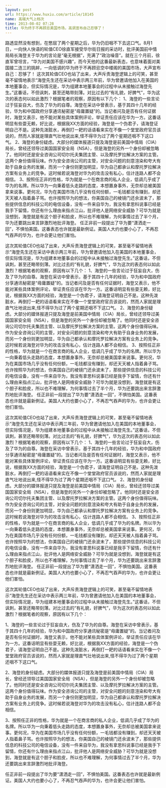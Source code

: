 ```yaml
---
layout: post
url: https://www.huxiu.com/article/18145
name: 高端大气上档次
time: 2013-08-02 07:28
title: 华为终于不再顾忌美国市场，高调宣布自己忍够了！
---
```

路透显然没有想到，在憋屈了两个星期之后，华为仍旧咽不下去这口气。8月1日，一向快人快语的轮值CEO徐直军接受华尔街日报的采访时，批评美国前中情局局长海登关于华为的言论是“毫无根据”，充满了“政治噪音”。就在三个月前，徐直军曾坦言，“华为对美国不感兴趣”，而今天他的这番最新表态，也意味着面对美国接二连三的挑衅，一向低调的华为终于不再顾忌空中楼阁的美国市场，大声宣布自己：忍够了！ 这次其轮值CEO也站了出来，大声斥责海登逻辑上的可笑，甚至毫不留情地表示“海登先生还在采访中表示两三年前，华为曾邀请他加入在美国的本地董事会，但实际情况是，华为组建本地董事会的过程中从未接触过海登先生。”这番话，不但讽刺，甚至还略带刻薄。对比过去的“有礼貌，好脾气”，华为这次的表态何以如此激烈？根据笔者的观察，原因有以下几个： 1、海登的一些言论过于狂妄自大，伤及了华为的自尊。海登在采访中曾表示，基于其四十几年的经验，华为和中国政府分享通讯秘密是“毋庸置疑”的。当记者问及是否有任何证据时，海登又表示，他不能对某些具体案例评论，举证责任应该在华为一方。这番话明显有些耍无赖，好比说，根据我XX方面的经验，海登是一个伪君子，请海登证明自己不是。这种先泼脏水，再倒打一耙的话语看来实在不像一个堂堂政府官员该说的，然而人家就是理直气壮地说出来,怪不得华为过了两个星期还咽不下这口气。 2、海登的身份疑虑。大部分的媒体报道只提及海登是前美国中情局（CIA）局长，曾经还领导过美国国家安全局（NSA），但是海登的另外一个身份却被忽略了。他同时还是安全咨询公司切尔托夫集团主管、以及摩托罗拉解决方案的主管。这两个身份值得玩味。作为安全咨询公司的主管，对安全问题的刻意渲染和夸大有助于自身业务的发展，而另一个身份则更加明显，华为自己都承认和摩托罗拉解决方案有业务上的竞争。这时候若说海登对华为的攻击没有私心，估计连路人都不会相信。 3、按照任正非的性格，华为就是一个在商言商的私人企业，低调几乎成了华为的名牌。所以华为一向秉着低头走路的态度，本想置身事外，无奈却总被美国拿来说事。更何况，华为在美国市场几乎没有任何份额，一毛钱都没有赚到，却还天天被人指着鼻子骂。也许按照华为的想法，你美国自己的棱镜门还余波未了，那些提供信息的科技公司的电信设备，没有一件来自华为，我没有拿思科说事已经是我手下留情，你还有什么理由来指点江山，批评他人是网络安全威胁？可华为就是没想到，海登就是有这个胆子和脸皮，所以也不难理解，为何事情过去了半个月，华为还要跳出来言辞激烈地批评海登。 任正非前一段提出了华为要“潇洒走一回”，不惧怕美国。这番表态也许就是最新例证。美国人大约也要小心了，不再忍气吞声的华为，也许会更让他们害怕。

这次其轮值CEO也站了出来，大声斥责海登逻辑上的可笑，甚至毫不留情地表示“海登先生还在采访中表示两三年前，华为曾邀请他加入在美国的本地董事会，但实际情况是，华为组建本地董事会的过程中从未接触过海登先生。”这番话，不但讽刺，甚至还略带刻薄。对比过去的“有礼貌，好脾气”，华为这次的表态何以如此激烈？根据笔者的观察，原因有以下几个： 1、海登的一些言论过于狂妄自大，伤及了华为的自尊。海登在采访中曾表示，基于其四十几年的经验，华为和中国政府分享通讯秘密是“毋庸置疑”的。当记者问及是否有任何证据时，海登又表示，他不能对某些具体案例评论，举证责任应该在华为一方。这番话明显有些耍无赖，好比说，根据我XX方面的经验，海登是一个伪君子，请海登证明自己不是。这种先泼脏水，再倒打一耙的话语看来实在不像一个堂堂政府官员该说的，然而人家就是理直气壮地说出来,怪不得华为过了两个星期还咽不下这口气。 2、海登的身份疑虑。大部分的媒体报道只提及海登是前美国中情局（CIA）局长，曾经还领导过美国国家安全局（NSA），但是海登的另外一个身份却被忽略了。他同时还是安全咨询公司切尔托夫集团主管、以及摩托罗拉解决方案的主管。这两个身份值得玩味。作为安全咨询公司的主管，对安全问题的刻意渲染和夸大有助于自身业务的发展，而另一个身份则更加明显，华为自己都承认和摩托罗拉解决方案有业务上的竞争。这时候若说海登对华为的攻击没有私心，估计连路人都不会相信。 3、按照任正非的性格，华为就是一个在商言商的私人企业，低调几乎成了华为的名牌。所以华为一向秉着低头走路的态度，本想置身事外，无奈却总被美国拿来说事。更何况，华为在美国市场几乎没有任何份额，一毛钱都没有赚到，却还天天被人指着鼻子骂。也许按照华为的想法，你美国自己的棱镜门还余波未了，那些提供信息的科技公司的电信设备，没有一件来自华为，我没有拿思科说事已经是我手下留情，你还有什么理由来指点江山，批评他人是网络安全威胁？可华为就是没想到，海登就是有这个胆子和脸皮，所以也不难理解，为何事情过去了半个月，华为还要跳出来言辞激烈地批评海登。 任正非前一段提出了华为要“潇洒走一回”，不惧怕美国。这番表态也许就是最新例证。美国人大约也要小心了，不再忍气吞声的华为，也许会更让他们害怕。

这次其轮值CEO也站了出来，大声斥责海登逻辑上的可笑，甚至毫不留情地表示“海登先生还在采访中表示两三年前，华为曾邀请他加入在美国的本地董事会，但实际情况是，华为组建本地董事会的过程中从未接触过海登先生。”这番话，不但讽刺，甚至还略带刻薄。对比过去的“有礼貌，好脾气”，华为这次的表态何以如此激烈？根据笔者的观察，原因有以下几个： 1、海登的一些言论过于狂妄自大，伤及了华为的自尊。海登在采访中曾表示，基于其四十几年的经验，华为和中国政府分享通讯秘密是“毋庸置疑”的。当记者问及是否有任何证据时，海登又表示，他不能对某些具体案例评论，举证责任应该在华为一方。这番话明显有些耍无赖，好比说，根据我XX方面的经验，海登是一个伪君子，请海登证明自己不是。这种先泼脏水，再倒打一耙的话语看来实在不像一个堂堂政府官员该说的，然而人家就是理直气壮地说出来,怪不得华为过了两个星期还咽不下这口气。 2、海登的身份疑虑。大部分的媒体报道只提及海登是前美国中情局（CIA）局长，曾经还领导过美国国家安全局（NSA），但是海登的另外一个身份却被忽略了。他同时还是安全咨询公司切尔托夫集团主管、以及摩托罗拉解决方案的主管。这两个身份值得玩味。作为安全咨询公司的主管，对安全问题的刻意渲染和夸大有助于自身业务的发展，而另一个身份则更加明显，华为自己都承认和摩托罗拉解决方案有业务上的竞争。这时候若说海登对华为的攻击没有私心，估计连路人都不会相信。 3、按照任正非的性格，华为就是一个在商言商的私人企业，低调几乎成了华为的名牌。所以华为一向秉着低头走路的态度，本想置身事外，无奈却总被美国拿来说事。更何况，华为在美国市场几乎没有任何份额，一毛钱都没有赚到，却还天天被人指着鼻子骂。也许按照华为的想法，你美国自己的棱镜门还余波未了，那些提供信息的科技公司的电信设备，没有一件来自华为，我没有拿思科说事已经是我手下留情，你还有什么理由来指点江山，批评他人是网络安全威胁？可华为就是没想到，海登就是有这个胆子和脸皮，所以也不难理解，为何事情过去了半个月，华为还要跳出来言辞激烈地批评海登。 任正非前一段提出了华为要“潇洒走一回”，不惧怕美国。这番表态也许就是最新例证。美国人大约也要小心了，不再忍气吞声的华为，也许会更让他们害怕。

这次其轮值CEO也站了出来，大声斥责海登逻辑上的可笑，甚至毫不留情地表示“海登先生还在采访中表示两三年前，华为曾邀请他加入在美国的本地董事会，但实际情况是，华为组建本地董事会的过程中从未接触过海登先生。”这番话，不但讽刺，甚至还略带刻薄。对比过去的“有礼貌，好脾气”，华为这次的表态何以如此激烈？根据笔者的观察，原因有以下几个：

1、海登的一些言论过于狂妄自大，伤及了华为的自尊。海登在采访中曾表示，基于其四十几年的经验，华为和中国政府分享通讯秘密是“毋庸置疑”的。当记者问及是否有任何证据时，海登又表示，他不能对某些具体案例评论，举证责任应该在华为一方。这番话明显有些耍无赖，好比说，根据我XX方面的经验，海登是一个伪君子，请海登证明自己不是。这种先泼脏水，再倒打一耙的话语看来实在不像一个堂堂政府官员该说的，然而人家就是理直气壮地说出来,怪不得华为过了两个星期还咽不下这口气。

2、海登的身份疑虑。大部分的媒体报道只提及海登是前美国中情局（CIA）局长，曾经还领导过美国国家安全局（NSA），但是海登的另外一个身份却被忽略了。他同时还是安全咨询公司切尔托夫集团主管、以及摩托罗拉解决方案的主管。这两个身份值得玩味。作为安全咨询公司的主管，对安全问题的刻意渲染和夸大有助于自身业务的发展，而另一个身份则更加明显，华为自己都承认和摩托罗拉解决方案有业务上的竞争。这时候若说海登对华为的攻击没有私心，估计连路人都不会相信。

3、按照任正非的性格，华为就是一个在商言商的私人企业，低调几乎成了华为的名牌。所以华为一向秉着低头走路的态度，本想置身事外，无奈却总被美国拿来说事。更何况，华为在美国市场几乎没有任何份额，一毛钱都没有赚到，却还天天被人指着鼻子骂。也许按照华为的想法，你美国自己的棱镜门还余波未了，那些提供信息的科技公司的电信设备，没有一件来自华为，我没有拿思科说事已经是我手下留情，你还有什么理由来指点江山，批评他人是网络安全威胁？可华为就是没想到，海登就是有这个胆子和脸皮，所以也不难理解，为何事情过去了半个月，华为还要跳出来言辞激烈地批评海登。

任正非前一段提出了华为要“潇洒走一回”，不惧怕美国。这番表态也许就是最新例证。美国人大约也要小心了，不再忍气吞声的华为，也许会更让他们害怕。

